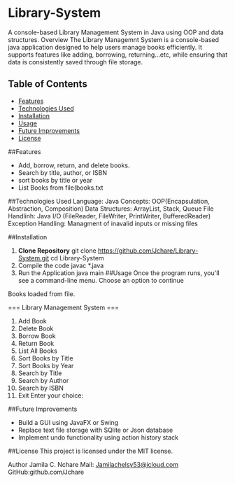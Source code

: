 # Library-System
A console-based Library Management System in Java using OOP and data structures.
Overview
The Library Managemnt System is a console-based java application designed to help users manage books efficiently. It supports features like adding, borrowing, returning...etc, while ensuring that data is consistently saved through file storage.

## Table of Contents
- [Features](#features)
- [Technologies Used](#technologies-used)
- [Installation](#installation)
- [Usage](#usage)
- [Future Improvements](#future-improvements)
- [License](#license)

##Features
- Add, borrow, return, and delete books.
- Search by title, author, or ISBN
- sort books by title or year
- List Books from file(books.txt

##Technologies Used
Language: Java
Concepts: OOP(Encapsulation, Abstraction, Composition)
Data Structures: ArrayList, Stack, Queue
File Handlinh: Java I/O (FileReader, FileWriter, PrintWriter, BufferedReader)
Exception Handling: Managment of inavalid inputs or missing files

##Installation
1. **Clone Repository**
   git clone https://github.com/Jchare/Library-System.git
    cd Library-System
2. Compile the code
   javac *.java
3. Run the Application
   java main
##Usage
Once the program runs, you'll see a command-line menu. Choose an option to continue

Books loaded from file.

=== Library Management System ===
1. Add Book
2. Delete Book
3. Borrow Book
4. Return Book
5. List All Books
6. Sort Books by Title
7. Sort Books by Year
8. Search by Title
9. Search by Author
10. Search by ISBN
0. Exit
Enter your choice:

##Future Improvements
- Build a GUI using JavaFX or Swing
- Replace text file storage with SQlite or Json database
- Implement undo functionality using action history stack

##License
This project is licensed under the MIT license.


Author
Jamila C. Nchare
Mail: Jamilachelsy53@icloud.com
GitHub:github.com/Jchare
